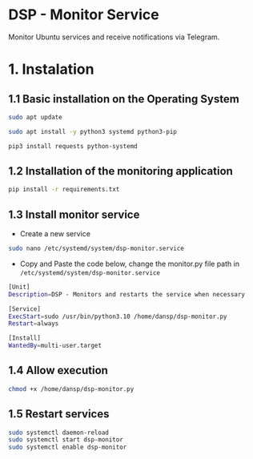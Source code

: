 # DSP - Monitor Service

Monitor Ubuntu services and receive notifications via Telegram.

# 1. Instalation

## 1.1 Basic installation on the Operating System
```bash
sudo apt update
```

```bash
sudo apt install -y python3 systemd python3-pip
```

```bash
pip3 install requests python-systemd
```
## 1.2 Installation of the monitoring application

```bash
pip install -r requirements.txt
```

## 1.3 Install monitor service

- Create a new service

```bash
sudo nano /etc/systemd/system/dsp-monitor.service
```

- Copy and Paste the code below, change the monitor.py file path in <code>/etc/systemd/system/dsp-monitor.service</code>

```bash
[Unit]
Description=DSP - Monitors and restarts the service when necessary

[Service]
ExecStart=sudo /usr/bin/python3.10 /home/dansp/dsp-monitor.py
Restart=always

[Install]
WantedBy=multi-user.target
```

## 1.4 Allow execution

```bash
chmod +x /home/dansp/dsp-monitor.py
```

## 1.5 Restart services

```bash
sudo systemctl daemon-reload
sudo systemctl start dsp-monitor
sudo systemctl enable dsp-monitor
```
